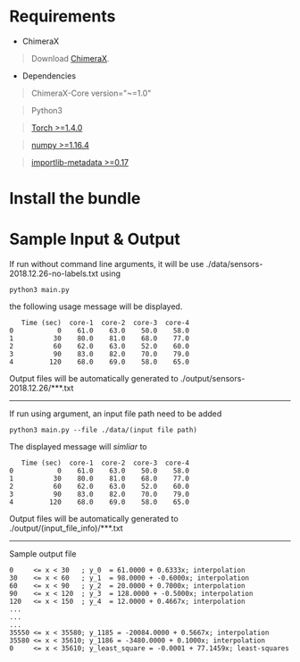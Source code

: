 # Requirements

  * ChimeraX

> Download [ChimeraX](https://www.cgl.ucsf.edu/chimerax/download.html). 

  * Dependencies
>   ChimeraX-Core version="~=1.0"

>   Python3

>   [Torch >=1.4.0](https://pytorch.org/)

>   [numpy >=1.16.4](https://pypi.org/project/numpy/)

>   [importlib-metadata >=0.17](https://pypi.org/project/importlib-metadata/#history)

# Install the bundle

# Sample Input & Output

If run without command line arguments, it will be use ./data/sensors-2018.12.26-no-labels.txt
using

```
python3 main.py
```

the following usage message will be displayed. 

```
   Time (sec)  core-1  core-2  core-3  core-4
0           0    61.0    63.0    50.0    58.0
1          30    80.0    81.0    68.0    77.0
2          60    62.0    63.0    52.0    60.0
3          90    83.0    82.0    70.0    79.0
4         120    68.0    69.0    58.0    65.0
```
Output files will be automatically generated to ./output/sensors-2018.12.26/***.txt

---

If run using argument, an input file path need to be added

```
python3 main.py --file ./data/(input file path)
```

The displayed message will *simliar* to

```
   Time (sec)  core-1  core-2  core-3  core-4
0           0    61.0    63.0    50.0    58.0
1          30    80.0    81.0    68.0    77.0
2          60    62.0    63.0    52.0    60.0
3          90    83.0    82.0    70.0    79.0
4         120    68.0    69.0    58.0    65.0

```

Output files will be automatically generated to ./output/(input_file_info)/***.txt

---

Sample output file
```
0     <= x < 30   ; y_0  = 61.0000 + 0.6333x; interpolation
30    <= x < 60   ; y_1  = 98.0000 + -0.6000x; interpolation
60    <= x < 90   ; y_2  = 20.0000 + 0.7000x; interpolation
90    <= x < 120  ; y_3  = 128.0000 + -0.5000x; interpolation
120   <= x < 150  ; y_4  = 12.0000 + 0.4667x; interpolation
...
...
...
35550 <= x < 35580; y_1185 = -20084.0000 + 0.5667x; interpolation
35580 <= x < 35610; y_1186 = -3480.0000 + 0.1000x; interpolation
0     <= x < 35610; y_least_square = -0.0001 + 77.1459x; least-squares
```